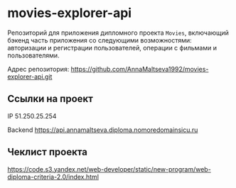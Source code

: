 # movies-explorer-api

Репозиторий для приложения дипломного проекта `Movies`, включающий бэкенд часть приложения со следующими возможностями: авторизации и регистрации пользователей, операции с фильмами и пользователями. 

Адрес репозитория: https://github.com/AnnaMaltseva1992/movies-explorer-api.git

## Ссылки на проект

IP 51.250.25.254

Backend https://api.annamaltseva.diploma.nomoredomainsicu.ru

## Чеклист проекта  
https://code.s3.yandex.net/web-developer/static/new-program/web-diploma-criteria-2.0/index.html 
